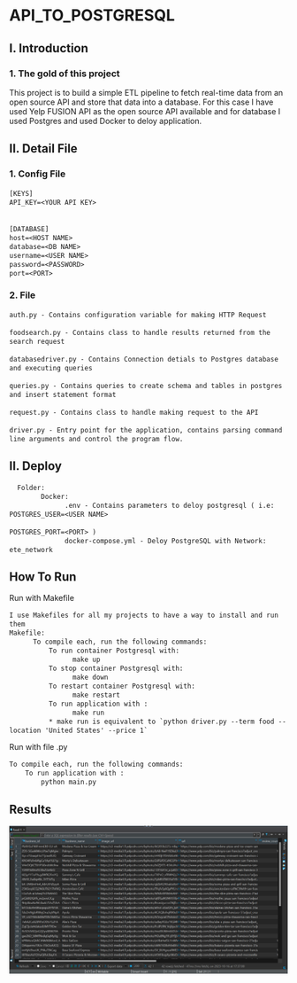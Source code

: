 # API_TO_POSTGRESQL

## I. Introduction

### 1. The gold of this project

This project is to build a simple ETL pipeline to fetch real-time data from an open source API and store that data into a database. For this case I have used Yelp FUSION API as the open source API available and for database I used Postgres and used Docker to deloy application.

## II. Detail File

### 1. Config File

```
[KEYS]
API_KEY=<YOUR API KEY>


[DATABASE]
host=<HOST NAME>
database=<DB NAME>
username=<USER NAME>
password=<PASSWORD>
port=<PORT>

```

### 2. File

```
auth.py - Contains configuration variable for making HTTP Request

foodsearch.py - Contains class to handle results returned from the search request

databasedriver.py - Contains Connection detials to Postgres database and executing queries

queries.py - Contains queries to create schema and tables in postgres and insert statement format

request.py - Contains class to handle making request to the API

driver.py - Entry point for the application, contains parsing command line arguments and control the program flow.
```

## II. Deploy

```
  Folder:
        Docker:
              .env - Contains parameters to deloy postgresql ( i.e: POSTGRES_USER=<USER NAME>
                                                                    POSTGRES_PORT=<PORT> )
              docker-compose.yml - Deloy PostgreSQL with Network: ete_network
```

## How To Run

Run with Makefile

```
I use Makefiles for all my projects to have a way to install and run them
Makefile:
      To compile each, run the following commands:
          To run container Postgresql with:
                make up
          To stop container Postgresql with:
                make down
          To restart container Postgresql with:
                make restart
          To run application with :
                make run
          * make run is equivalent to `python driver.py --term food --location 'United States' --price 1`
```

Run with file .py

```
To compile each, run the following commands:
    To run application with :
        python main.py
```

## Results

![RESULTS](https://github.com/Tran02Thi/API_TO_POSTGRESQL/blob/main/images/Result.png)
